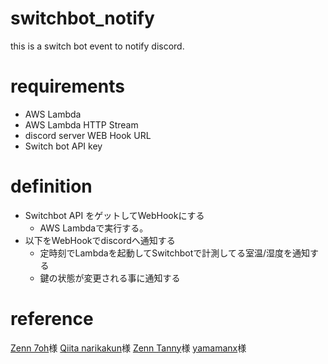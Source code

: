 # switchbot_notify

this is a switch bot event to notify discord.

# requirements

- AWS Lambda
- AWS Lambda HTTP Stream
- discord server WEB Hook URL
- Switch bot API key

# definition

- Switchbot API をゲットしてWebHookにする
  - AWS Lambdaで実行する。
- 以下をWebHookでdiscordへ通知する
  - 定時刻でLambdaを起動してSwitchbotで計測してる室温/湿度を通知する
  - 鍵の状態が変更される事に通知する

# reference

[Zenn 7oh](https://zenn.dev/7oh/scraps/c540b175727f28)様
[Qiita narikakun](https://qiita.com/narikakun/items/4868c0bef27)様
[Zenn Tanny](https://zenn.dev/tanny/articles/e03e28d1bbd37b)様
[yamamanx](https://www.yamamanx.com/lambda-function-update-environment/)様

